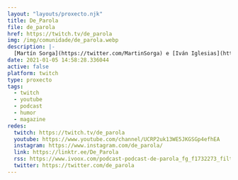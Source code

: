 ```yaml
---
layout: "layouts/proxecto.njk"
title: De_Parola
file: de_parola
href: https://twitch.tv/de_parola
img: /img/comunidade/de_parola.webp
description: |-
  [Martín Sorga](https://twitter.com/MartinSorga) e [Iván Iglesias](https://twitter.com/ivaniglesiasi) fundan o podcast **De Parola** pola inquedanza de crear o seu propio espazo divulgativo en galego. Atendendo a todo tipo de temáticas de interese cultural e da actualidade, pero sempre dende unha perspectiva predominantemente humorística.\n\nImos falar da nosa casa, do que nos pete, na nosa lingua.\nBenvidos e benvidas, estades convidados a participar. Inda que sexa mandándonos á merda.
date: 2021-01-05 14:58:28.336044
active: false
platform: twitch
type: proxecto
tags:
  - twitch
  - youtube
  - podcast
  - humor
  - magazine
redes:
  twitch: https://twitch.tv/de_parola
  youtube: https://www.youtube.com/channel/UCRP2uk13WE5JKGSGp4efhEA
  instagram: https://www.instagram.com/de_parola/
  link: https://linktr.ee/De_Parola
  rss: https://www.ivoox.com/podcast-podcast-de-parola_fg_f1732273_filtro_1.xml
  twitter: https://twitter.com/de_parola
---
```

